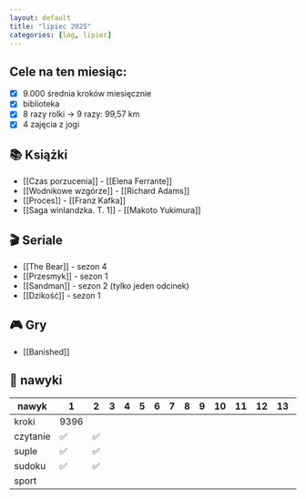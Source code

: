 ```yaml
---
layout: default
title: "lipiec 2025"
categories: [log, lipiec]
---
```


## Cele na ten miesiąc:
- [x] 9.000 średnia kroków miesięcznie
- [x] biblioteka
- [x] 8 razy rolki -> 9 razy: 99,57 km
- [x] 4 zajęcia z jogi

## 📚 Książki
- [[Czas porzucenia]] - [[Elena Ferrante]]
- [[Wodnikowe wzgórze]] - [[Richard Adams]]
- [[Proces]] - [[Franz Kafka]]
- [[Saga winlandzka. T. 1]] - [[Makoto Yukimura]]

## 🎬 Seriale
- [[The Bear]] - sezon 4
- [[Przesmyk]] - sezon 1
- [[Sandman]] - sezon 2 (tylko jeden odcinek)
- [[Dzikość]] - sezon 1

## 🎮 Gry
- [[Banished]]

## 📝 nawyki

| nawyk    | 1    | 2 | 3 | 4 | 5 | 6 | 7 | 8 | 9 | 10 | 11 | 12 | 13 | 14 | 15 | 16 | 17 | 18 | 19 | 20 | 21 | 22 | 23 | 24 | 25 | 26 | 27 | 28 | 29 | 30 | 31 |
|----------|------|---|---|---|---|---|---|---|---|----|----|----|----|----|----|----|----|----|----|----|----|----|----|----|----|----|----|----|----|----|----|
| kroki    | 9396 |   |   |   |   |   |   |   |   |    |    |    |    |    |    |    |    |    |    |    |    |    |    |    |    |    |    |    |    |    |    |
| czytanie | ✅    | ✅ |   |   |   |   |   |   |   |    |    |    |    |    |    |    |    |    |    |    |    |    |    |    |    |    |    |    |    |    |    |
| suple    | ✅    | ✅ |   |   |   |   |   |   |   |    |    |    |    |    |    |    |    |    |    |    |    |    |    |    |    |    |    |    |    |    |    |
| sudoku   | ✅    | ✅ |   |   |   |   |   |   |   |    |    |    |    |    |    |    |    |    |    |    |    |    |    |    |    |    |    |    |    |    |    |
| sport    |      |   |   |   |   |   |   |   |   |    |    |    |    |    |    |    |    |    |    |    |    |    |    |    |    |    |    |    |    |    |    |

